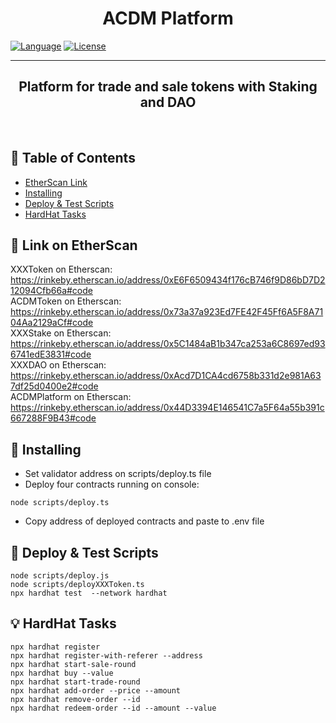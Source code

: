 <h1 align="center"><b>ACDM Platform</b></h3>

<div align="left">


[![Language](https://img.shields.io/badge/language-solidity-orange.svg)]()
[![License](https://img.shields.io/badge/license-MIT-blue.svg)](LICENSE.md)

</div>

---

<p align="center"><h2 align="center"><b> Platform for trade and sale tokens with Staking and DAO
    </h2></b><br> 
</p>

## 📝 Table of Contents

- [EtherScan Link](#etherscan)
- [Installing](#install)
- [Deploy & Test Scripts](#scripts)
- [HardHat Tasks](#tasks)

## 🚀 Link on EtherScan <a name = "etherscan"></a>
XXXToken on Etherscan: <br>
https://rinkeby.etherscan.io/address/0xE6F6509434f176cB746f9D86bD7D212094Cfb66a#code<br>
ACDMToken on Etherscan: <br>
https://rinkeby.etherscan.io/address/0x73a37a923Ed7FE42F45Ff6A5F8A7104Aa2129aCf#code<br>
XXXStake on Etherscan: <br>
https://rinkeby.etherscan.io/address/0x5C1484aB1b347ca253a6C8697ed936741edE3831#code<br>
XXXDAO on Etherscan: <br>
https://rinkeby.etherscan.io/address/0xAcd7D1CA4cd6758b331d2e981A637df25d0400e2#code<br>
ACDMPlatform on Etherscan: <br>
https://rinkeby.etherscan.io/address/0x44D3394E146541C7a5F64a55b391c667288F9B43#code<br>




## 🚀 Installing <a name = "install"></a>
- Set validator address on scripts/deploy.ts file
- Deploy four contracts running on console:
```shell
node scripts/deploy.ts
```
- Copy address of deployed contracts and paste to .env file






## 🎈 Deploy & Test Scripts <a name = "scripts"></a>

```shell
node scripts/deploy.js
node scripts/deployXXXToken.ts
npx hardhat test  --network hardhat
```


## 💡 HardHat Tasks <a name = "tasks"></a>


```shell
npx hardhat register
npx hardhat register-with-referer --address
npx hardhat start-sale-round
npx hardhat buy --value
npx hardhat start-trade-round
npx hardhat add-order --price --amount
npx hardhat remove-order --id
npx hardhat redeem-order --id --amount --value
  
```
```

